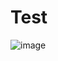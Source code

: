 # Test


![image](https://github.com/Himanshu012003/Test/assets/77272555/6915ad25-0850-4d24-8b55-0b1c05a199ee)
